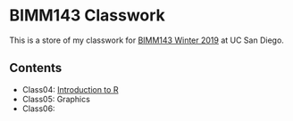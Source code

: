 # BIMM143 Classwork

This is a store of my classwork for [BIMM143 Winter 2019](https://bioboot.github.io/bimm143_W19/) at UC San Diego.

## Contents
- Class04: [Introduction to R]()
- Class05: Graphics
- Class06:
